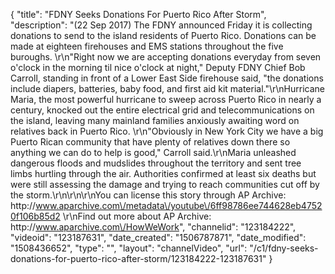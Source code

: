 {
    "title": "FDNY Seeks Donations For Puerto Rico After Storm",
    "description": "(22 Sep 2017) The FDNY announced Friday it is collecting donations to send to the island residents of Puerto Rico. Donations can be made at eighteen firehouses and EMS stations throughout the five buroughs. \r\n\"Right now we are accepting donations everyday from seven o'clock in the morning til nice o'clock at night,\" Deputy FDNY Chief Bob Carroll, standing in front of a Lower East Side firehouse said, \"the donations include diapers, batteries, baby food, and first aid kit material.\"\r\nHurricane Maria, the most powerful hurricane to sweep across Puerto Rico in nearly a century, knocked out the entire electrical grid and telecommunications on the island, leaving many mainland families anxiously awaiting word on relatives back in Puerto Rico. \r\n\"Obviously in New York City we have a big Puerto Rican community that have plenty of relatives down there so anything we can do to help is good,\" Carroll said.\r\nMaria unleashed dangerous floods and mudslides throughout the territory and sent tree limbs hurtling through the air. Authorities confirmed at least six deaths but were still assessing the damage and trying to reach communities cut off by the storm.\r\n\r\n\r\nYou can license this story through AP Archive: http:\/\/www.aparchive.com\/metadata\/youtube\/6ff98786ee744628eb47520f106b85d2 \r\nFind out more about AP Archive: http:\/\/www.aparchive.com\/HowWeWork",
    "channelid": "123184222",
    "videoid": "123187631",
    "date_created": "1506787871",
    "date_modified": "1508436652",
    "type": "",
    "layout": "channelVideo",
    "url": "\/c1\/fdny-seeks-donations-for-puerto-rico-after-storm\/123184222-123187631"
}